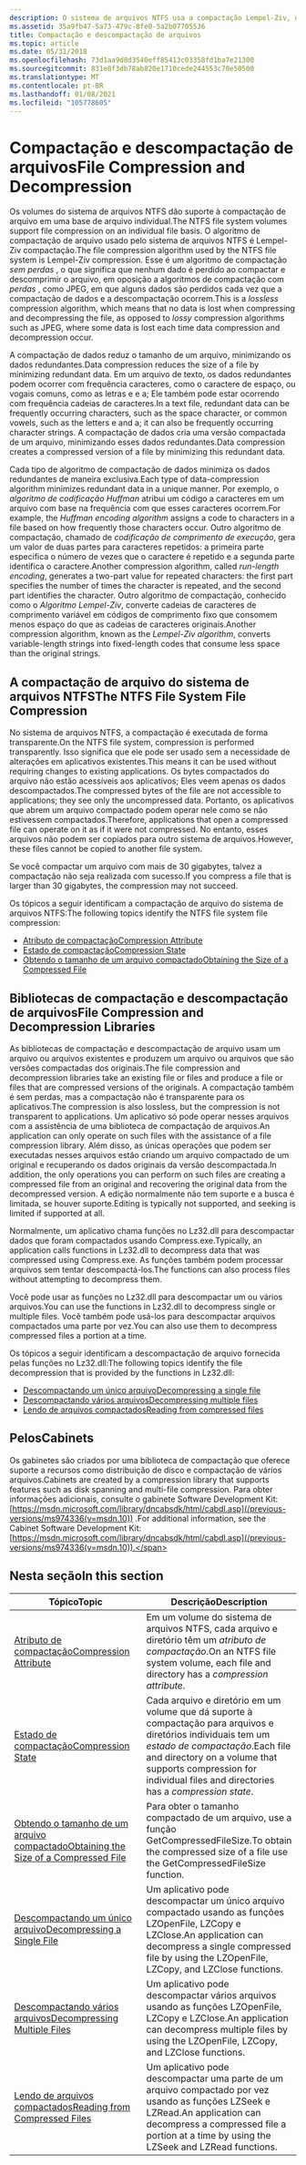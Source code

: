 ```yaml
---
description: O sistema de arquivos NTFS usa a compactação Lempel-Ziv, que é um algoritmo de compactação sem perdas.
ms.assetid: 35a9fb47-5a73-479c-8fe0-5a2b07705536
title: Compactação e descompactação de arquivos
ms.topic: article
ms.date: 05/31/2018
ms.openlocfilehash: 73d1aa9d8d3540eff85413c03358fd1ba7e21300
ms.sourcegitcommit: 831e8f3db78ab820e1710cede244553c70e50500
ms.translationtype: MT
ms.contentlocale: pt-BR
ms.lasthandoff: 01/08/2021
ms.locfileid: "105778605"
---
```

# <a name="file-compression-and-decompression"></a><span data-ttu-id="d5147-103">Compactação e descompactação de arquivos</span><span class="sxs-lookup"><span data-stu-id="d5147-103">File Compression and Decompression</span></span>

<span data-ttu-id="d5147-104">Os volumes do sistema de arquivos NTFS dão suporte à compactação de arquivo em uma base de arquivo individual.</span><span class="sxs-lookup"><span data-stu-id="d5147-104">The NTFS file system volumes support file compression on an individual file basis.</span></span> <span data-ttu-id="d5147-105">O algoritmo de compactação de arquivo usado pelo sistema de arquivos NTFS é Lempel-Ziv compactação.</span><span class="sxs-lookup"><span data-stu-id="d5147-105">The file compression algorithm used by the NTFS file system is Lempel-Ziv compression.</span></span> <span data-ttu-id="d5147-106">Esse é um algoritmo de compactação *sem perdas* , o que significa que nenhum dado é perdido ao compactar e descomprimir o arquivo, em oposição a algoritmos de compactação com *perdas* , como JPEG, em que alguns dados são perdidos cada vez que a compactação de dados e a descompactação ocorrem.</span><span class="sxs-lookup"><span data-stu-id="d5147-106">This is a *lossless* compression algorithm, which means that no data is lost when compressing and decompressing the file, as opposed to *lossy* compression algorithms such as JPEG, where some data is lost each time data compression and decompression occur.</span></span>

<span data-ttu-id="d5147-107">A compactação de dados reduz o tamanho de um arquivo, minimizando os dados redundantes.</span><span class="sxs-lookup"><span data-stu-id="d5147-107">Data compression reduces the size of a file by minimizing redundant data.</span></span> <span data-ttu-id="d5147-108">Em um arquivo de texto, os dados redundantes podem ocorrer com frequência caracteres, como o caractere de espaço, ou vogais comuns, como as letras e e a; Ele também pode estar ocorrendo com frequência cadeias de caracteres.</span><span class="sxs-lookup"><span data-stu-id="d5147-108">In a text file, redundant data can be frequently occurring characters, such as the space character, or common vowels, such as the letters e and a; it can also be frequently occurring character strings.</span></span> <span data-ttu-id="d5147-109">A compactação de dados cria uma versão compactada de um arquivo, minimizando esses dados redundantes.</span><span class="sxs-lookup"><span data-stu-id="d5147-109">Data compression creates a compressed version of a file by minimizing this redundant data.</span></span>

<span data-ttu-id="d5147-110">Cada tipo de algoritmo de compactação de dados minimiza os dados redundantes de maneira exclusiva.</span><span class="sxs-lookup"><span data-stu-id="d5147-110">Each type of data-compression algorithm minimizes redundant data in a unique manner.</span></span> <span data-ttu-id="d5147-111">Por exemplo, o *algoritmo de codificação Huffman* atribui um código a caracteres em um arquivo com base na frequência com que esses caracteres ocorrem.</span><span class="sxs-lookup"><span data-stu-id="d5147-111">For example, the *Huffman encoding algorithm* assigns a code to characters in a file based on how frequently those characters occur.</span></span> <span data-ttu-id="d5147-112">Outro algoritmo de compactação, chamado de *codificação de comprimento de execução*, gera um valor de duas partes para caracteres repetidos: a primeira parte especifica o número de vezes que o caractere é repetido e a segunda parte identifica o caractere.</span><span class="sxs-lookup"><span data-stu-id="d5147-112">Another compression algorithm, called *run-length encoding*, generates a two-part value for repeated characters: the first part specifies the number of times the character is repeated, and the second part identifies the character.</span></span> <span data-ttu-id="d5147-113">Outro algoritmo de compactação, conhecido como o *Algoritmo Lempel-Ziv*, converte cadeias de caracteres de comprimento variável em códigos de comprimento fixo que consomem menos espaço do que as cadeias de caracteres originais.</span><span class="sxs-lookup"><span data-stu-id="d5147-113">Another compression algorithm, known as the *Lempel-Ziv algorithm*, converts variable-length strings into fixed-length codes that consume less space than the original strings.</span></span>

## <a name="the-ntfs-file-system-file-compression"></a><span data-ttu-id="d5147-114">A compactação de arquivo do sistema de arquivos NTFS</span><span class="sxs-lookup"><span data-stu-id="d5147-114">The NTFS File System File Compression</span></span>

<span data-ttu-id="d5147-115">No sistema de arquivos NTFS, a compactação é executada de forma transparente.</span><span class="sxs-lookup"><span data-stu-id="d5147-115">On the NTFS file system, compression is performed transparently.</span></span> <span data-ttu-id="d5147-116">Isso significa que ele pode ser usado sem a necessidade de alterações em aplicativos existentes.</span><span class="sxs-lookup"><span data-stu-id="d5147-116">This means it can be used without requiring changes to existing applications.</span></span> <span data-ttu-id="d5147-117">Os bytes compactados do arquivo não estão acessíveis aos aplicativos; Eles veem apenas os dados descompactados.</span><span class="sxs-lookup"><span data-stu-id="d5147-117">The compressed bytes of the file are not accessible to applications; they see only the uncompressed data.</span></span> <span data-ttu-id="d5147-118">Portanto, os aplicativos que abrem um arquivo compactado podem operar nele como se não estivessem compactados.</span><span class="sxs-lookup"><span data-stu-id="d5147-118">Therefore, applications that open a compressed file can operate on it as if it were not compressed.</span></span> <span data-ttu-id="d5147-119">No entanto, esses arquivos não podem ser copiados para outro sistema de arquivos.</span><span class="sxs-lookup"><span data-stu-id="d5147-119">However, these files cannot be copied to another file system.</span></span>

<span data-ttu-id="d5147-120">Se você compactar um arquivo com mais de 30 gigabytes, talvez a compactação não seja realizada com sucesso.</span><span class="sxs-lookup"><span data-stu-id="d5147-120">If you compress a file that is larger than 30 gigabytes, the compression may not succeed.</span></span>

<span data-ttu-id="d5147-121">Os tópicos a seguir identificam a compactação de arquivo do sistema de arquivos NTFS:</span><span class="sxs-lookup"><span data-stu-id="d5147-121">The following topics identify the NTFS file system file compression:</span></span>

-   [<span data-ttu-id="d5147-122">Atributo de compactação</span><span class="sxs-lookup"><span data-stu-id="d5147-122">Compression Attribute</span></span>](compression-attribute.md)
-   [<span data-ttu-id="d5147-123">Estado de compactação</span><span class="sxs-lookup"><span data-stu-id="d5147-123">Compression State</span></span>](compression-state.md)
-   [<span data-ttu-id="d5147-124">Obtendo o tamanho de um arquivo compactado</span><span class="sxs-lookup"><span data-stu-id="d5147-124">Obtaining the Size of a Compressed File</span></span>](obtaining-the-size-of-a-compressed-file.md)

## <a name="file-compression-and-decompression-libraries"></a><span data-ttu-id="d5147-125">Bibliotecas de compactação e descompactação de arquivos</span><span class="sxs-lookup"><span data-stu-id="d5147-125">File Compression and Decompression Libraries</span></span>

<span data-ttu-id="d5147-126">As bibliotecas de compactação e descompactação de arquivo usam um arquivo ou arquivos existentes e produzem um arquivo ou arquivos que são versões compactadas dos originais.</span><span class="sxs-lookup"><span data-stu-id="d5147-126">The file compression and decompression libraries take an existing file or files and produce a file or files that are compressed versions of the originals.</span></span> <span data-ttu-id="d5147-127">A compactação também é sem perdas, mas a compactação não é transparente para os aplicativos.</span><span class="sxs-lookup"><span data-stu-id="d5147-127">The compression is also lossless, but the compression is not transparent to applications.</span></span> <span data-ttu-id="d5147-128">Um aplicativo só pode operar nesses arquivos com a assistência de uma biblioteca de compactação de arquivos.</span><span class="sxs-lookup"><span data-stu-id="d5147-128">An application can only operate on such files with the assistance of a file compression library.</span></span> <span data-ttu-id="d5147-129">Além disso, as únicas operações que podem ser executadas nesses arquivos estão criando um arquivo compactado de um original e recuperando os dados originais da versão descompactada.</span><span class="sxs-lookup"><span data-stu-id="d5147-129">In addition, the only operations you can perform on such files are creating a compressed file from an original and recovering the original data from the decompressed version.</span></span> <span data-ttu-id="d5147-130">A edição normalmente não tem suporte e a busca é limitada, se houver suporte.</span><span class="sxs-lookup"><span data-stu-id="d5147-130">Editing is typically not supported, and seeking is limited if supported at all.</span></span>

<span data-ttu-id="d5147-131">Normalmente, um aplicativo chama funções no Lz32.dll para descompactar dados que foram compactados usando Compress.exe.</span><span class="sxs-lookup"><span data-stu-id="d5147-131">Typically, an application calls functions in Lz32.dll to decompress data that was compressed using Compress.exe.</span></span> <span data-ttu-id="d5147-132">As funções também podem processar arquivos sem tentar descompactá-los.</span><span class="sxs-lookup"><span data-stu-id="d5147-132">The functions can also process files without attempting to decompress them.</span></span>

<span data-ttu-id="d5147-133">Você pode usar as funções no Lz32.dll para descompactar um ou vários arquivos.</span><span class="sxs-lookup"><span data-stu-id="d5147-133">You can use the functions in Lz32.dll to decompress single or multiple files.</span></span> <span data-ttu-id="d5147-134">Você também pode usá-los para descompactar arquivos compactados uma parte por vez.</span><span class="sxs-lookup"><span data-stu-id="d5147-134">You can also use them to decompress compressed files a portion at a time.</span></span>

<span data-ttu-id="d5147-135">Os tópicos a seguir identificam a descompactação de arquivo fornecida pelas funções no Lz32.dll:</span><span class="sxs-lookup"><span data-stu-id="d5147-135">The following topics identify the file decompression that is provided by the functions in Lz32.dll:</span></span>

-   [<span data-ttu-id="d5147-136">Descompactando um único arquivo</span><span class="sxs-lookup"><span data-stu-id="d5147-136">Decompressing a single file</span></span>](decompressing-a-single-file.md)
-   [<span data-ttu-id="d5147-137">Descompactando vários arquivos</span><span class="sxs-lookup"><span data-stu-id="d5147-137">Decompressing multiple files</span></span>](decompressing-multiple-files.md)
-   [<span data-ttu-id="d5147-138">Lendo de arquivos compactados</span><span class="sxs-lookup"><span data-stu-id="d5147-138">Reading from compressed files</span></span>](reading-from-compressed-files.md)

## <a name="cabinets"></a><span data-ttu-id="d5147-139">Pelos</span><span class="sxs-lookup"><span data-stu-id="d5147-139">Cabinets</span></span>

<span data-ttu-id="d5147-140">Os gabinetes são criados por uma biblioteca de compactação que oferece suporte a recursos como distribuição de disco e compactação de vários arquivos.</span><span class="sxs-lookup"><span data-stu-id="d5147-140">Cabinets are created by a compression library that supports features such as disk spanning and multi-file compression.</span></span> <span data-ttu-id="d5147-141">Para obter informações adicionais, consulte o gabinete Software Development Kit: [https://msdn.microsoft.com/library/dncabsdk/html/cabdl.asp](/previous-versions/ms974336(v=msdn.10)) .</span><span class="sxs-lookup"><span data-stu-id="d5147-141">For additional information, see the Cabinet Software Development Kit: [https://msdn.microsoft.com/library/dncabsdk/html/cabdl.asp](/previous-versions/ms974336(v=msdn.10)).</span></span>

## <a name="in-this-section"></a><span data-ttu-id="d5147-142">Nesta seção</span><span class="sxs-lookup"><span data-stu-id="d5147-142">In this section</span></span>



| <span data-ttu-id="d5147-143">Tópico</span><span class="sxs-lookup"><span data-stu-id="d5147-143">Topic</span></span>                                                                                             | <span data-ttu-id="d5147-144">Descrição</span><span class="sxs-lookup"><span data-stu-id="d5147-144">Description</span></span>                                                                                                                              |
|---------------------------------------------------------------------------------------------------|------------------------------------------------------------------------------------------------------------------------------------------|
| [<span data-ttu-id="d5147-145">Atributo de compactação</span><span class="sxs-lookup"><span data-stu-id="d5147-145">Compression Attribute</span></span>](compression-attribute.md)<br/>                                     | <span data-ttu-id="d5147-146">Em um volume do sistema de arquivos NTFS, cada arquivo e diretório têm um *atributo de compactação*.</span><span class="sxs-lookup"><span data-stu-id="d5147-146">On an NTFS file system volume, each file and directory has a *compression attribute*.</span></span><br/>                                         |
| [<span data-ttu-id="d5147-147">Estado de compactação</span><span class="sxs-lookup"><span data-stu-id="d5147-147">Compression State</span></span>](compression-state.md)<br/>                                             | <span data-ttu-id="d5147-148">Cada arquivo e diretório em um volume que dá suporte à compactação para arquivos e diretórios individuais tem um *estado de compactação*.</span><span class="sxs-lookup"><span data-stu-id="d5147-148">Each file and directory on a volume that supports compression for individual files and directories has a *compression state*.</span></span><br/> |
| [<span data-ttu-id="d5147-149">Obtendo o tamanho de um arquivo compactado</span><span class="sxs-lookup"><span data-stu-id="d5147-149">Obtaining the Size of a Compressed File</span></span>](obtaining-the-size-of-a-compressed-file.md)<br/> | <span data-ttu-id="d5147-150">Para obter o tamanho compactado de um arquivo, use a função GetCompressedFileSize.</span><span class="sxs-lookup"><span data-stu-id="d5147-150">To obtain the compressed size of a file use the GetCompressedFileSize function.</span></span><br/>                                               |
| [<span data-ttu-id="d5147-151">Descompactando um único arquivo</span><span class="sxs-lookup"><span data-stu-id="d5147-151">Decompressing a Single File</span></span>](decompressing-a-single-file.md)<br/>                         | <span data-ttu-id="d5147-152">Um aplicativo pode descompactar um único arquivo compactado usando as funções LZOpenFile, LZCopy e LZClose.</span><span class="sxs-lookup"><span data-stu-id="d5147-152">An application can decompress a single compressed file by using the LZOpenFile, LZCopy, and LZClose functions.</span></span><br/>                |
| [<span data-ttu-id="d5147-153">Descompactando vários arquivos</span><span class="sxs-lookup"><span data-stu-id="d5147-153">Decompressing Multiple Files</span></span>](decompressing-multiple-files.md)<br/>                       | <span data-ttu-id="d5147-154">Um aplicativo pode descompactar vários arquivos usando as funções LZOpenFile, LZCopy e LZClose.</span><span class="sxs-lookup"><span data-stu-id="d5147-154">An application can decompress multiple files by using the LZOpenFile, LZCopy, and LZClose functions.</span></span><br/>                          |
| [<span data-ttu-id="d5147-155">Lendo de arquivos compactados</span><span class="sxs-lookup"><span data-stu-id="d5147-155">Reading from Compressed Files</span></span>](reading-from-compressed-files.md)<br/>                     | <span data-ttu-id="d5147-156">Um aplicativo pode descompactar uma parte de um arquivo compactado por vez usando as funções LZSeek e LZRead.</span><span class="sxs-lookup"><span data-stu-id="d5147-156">An application can decompress a compressed file a portion at a time by using the LZSeek and LZRead functions.</span></span><br/>                 |



 

 

